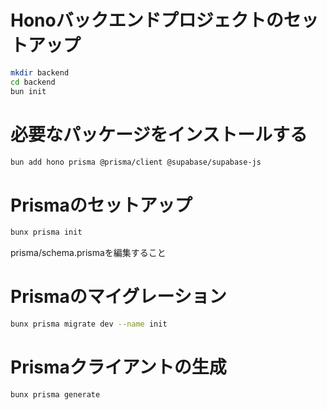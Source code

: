 
# Honoバックエンドプロジェクトのセットアップ

```bash
mkdir backend
cd backend
bun init
```

# 必要なパッケージをインストールする

```bash
bun add hono prisma @prisma/client @supabase/supabase-js
```

# Prismaのセットアップ

```bash
bunx prisma init
```

prisma/schema.prismaを編集すること

# Prismaのマイグレーション

```bash
bunx prisma migrate dev --name init
```

# Prismaクライアントの生成

```bash
bunx prisma generate
```